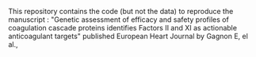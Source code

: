 This repository contains the code (but not the data) to reproduce the manuscript : "Genetic assessment of efficacy and safety profiles of coagulation cascade proteins identifies Factors II and XI as actionable anticoagulant targets" published European Heart Journal by Gagnon E, el al.,
